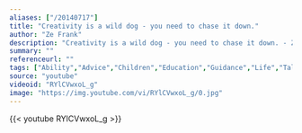 ```yaml
---
aliases: ["/20140717"]
title: "Creativity is a wild dog - you need to chase it down."
author: "Ze Frank"
description: "Creativity is a wild dog - you need to chase it down. - Ze Frank quotes from GetInspired365.com"
summary: ""
referenceurl: ""
tags: ["Ability","Advice","Children","Education","Guidance","Life","Talent","_featured"]
source: "youtube"
videoid: "RYlCVwxoL_g"
image: "https://img.youtube.com/vi/RYlCVwxoL_g/0.jpg"
---
```


{{< youtube RYlCVwxoL_g >}}

